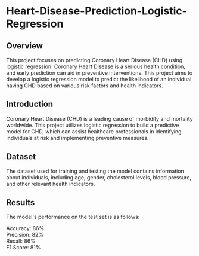 # Heart-Disease-Prediction-Logistic-Regression

## Overview
This project focuses on predicting Coronary Heart Disease (CHD) using logistic regression. Coronary Heart Disease is a serious health condition, and early prediction can aid in preventive interventions. This project aims to develop a logistic regression model to predict the likelihood of an individual having CHD based on various risk factors and health indicators.

## Introduction
Coronary Heart Disease (CHD) is a leading cause of morbidity and mortality worldwide. This project utilizes logistic regression to build a predictive model for CHD, which can assist healthcare professionals in identifying individuals at risk and implementing preventive measures.

## Dataset
The dataset used for training and testing the model contains information about individuals, including age, gender, cholesterol levels, blood pressure, and other relevant health indicators.

## Results
The model's performance on the test set is as follows:

Accuracy: 86%  
Precision: 82%  
Recall: 86%  
F1 Score: 81%  
